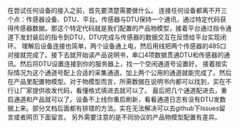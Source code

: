 在尝试任何设备的接入之前，首先要清楚需要做什么。
连接任何设备都离不开三个点：传感器设备、DTU、平台。传感器与DTU保持一个通讯，通过特定代码获得传感器数据。那这个特定代码就是我们配置的产品物模型，接着平台通过指令通道下发封装后的指令到DTU，DTU完成与传感器的数据交互在反馈给平台实现闭环。
理解后设备连接也简单，两个设备通上电，然后用线把两个传感器的485口对接就完成了。接下去就开始读产品说明书，串口4项数据贯通DTU和传感器的通讯。然后将DTU设置连接到你的服务器上，找一个空闲通道号设置好。
接着按实际情况为这个通道号配上合适的采集通道。加上两个公用的通道就能完成了。然后在产品里配置物模型。对于物模型而言，所需数据在说明书内都可以找到，实在不行让厂家提供收发代码，看懂格式填进去就可以了。
最后把几个通道配进去，重启通道和产品就可以了。设备不上线你重启刷新，看看通道日志有没有DTU发数据上来。部分文档后面都有排错的方法。实在无法解决可以去github下Issues留言或者网页下面留言。
另外需要注意的是不同协议的产品物模型配置有差异。